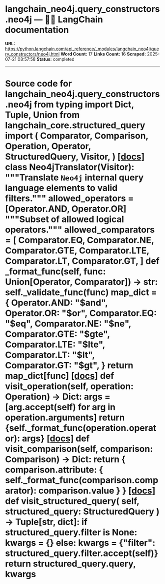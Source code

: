 # langchain_neo4j.query_constructors.neo4j — 🦜🔗 LangChain  documentation

**URL:** https://python.langchain.com/api_reference/_modules/langchain_neo4j/query_constructors/neo4j.html
**Word Count:** 17
**Links Count:** 16
**Scraped:** 2025-07-21 08:57:58
**Status:** completed

---

# Source code for langchain\_neo4j.query\_constructors.neo4j               from typing import Dict, Tuple, Union          from langchain_core.structured_query import (         Comparator,         Comparison,         Operation,         Operator,         StructuredQuery,         Visitor,     )                              [[docs]](https://python.langchain.com/api_reference/neo4j/query_constructors/langchain_neo4j.query_constructors.neo4j.Neo4jTranslator.html#langchain_neo4j.query_constructors.neo4j.Neo4jTranslator)     class Neo4jTranslator(Visitor):         """Translate `Neo4j` internal query language elements to valid filters."""              allowed_operators = [Operator.AND, Operator.OR]         """Subset of allowed logical operators."""              allowed_comparators = [             Comparator.EQ,             Comparator.NE,             Comparator.GTE,             Comparator.LTE,             Comparator.LT,             Comparator.GT,         ]              def _format_func(self, func: Union[Operator, Comparator]) -> str:             self._validate_func(func)             map_dict = {                 Operator.AND: "$and",                 Operator.OR: "$or",                 Comparator.EQ: "$eq",                 Comparator.NE: "$ne",                 Comparator.GTE: "$gte",                 Comparator.LTE: "$lte",                 Comparator.LT: "$lt",                 Comparator.GT: "$gt",             }             return map_dict[func]                         [[docs]](https://python.langchain.com/api_reference/neo4j/query_constructors/langchain_neo4j.query_constructors.neo4j.Neo4jTranslator.html#langchain_neo4j.query_constructors.neo4j.Neo4jTranslator.visit_operation)         def visit_operation(self, operation: Operation) -> Dict:             args = [arg.accept(self) for arg in operation.arguments]             return {self._format_func(operation.operator): args}                                        [[docs]](https://python.langchain.com/api_reference/neo4j/query_constructors/langchain_neo4j.query_constructors.neo4j.Neo4jTranslator.html#langchain_neo4j.query_constructors.neo4j.Neo4jTranslator.visit_comparison)         def visit_comparison(self, comparison: Comparison) -> Dict:             return {                 comparison.attribute: {                     self._format_func(comparison.comparator): comparison.value                 }             }                                        [[docs]](https://python.langchain.com/api_reference/neo4j/query_constructors/langchain_neo4j.query_constructors.neo4j.Neo4jTranslator.html#langchain_neo4j.query_constructors.neo4j.Neo4jTranslator.visit_structured_query)         def visit_structured_query(             self, structured_query: StructuredQuery         ) -> Tuple[str, dict]:             if structured_query.filter is None:                 kwargs = {}             else:                 kwargs = {"filter": structured_query.filter.accept(self)}             return structured_query.query, kwargs